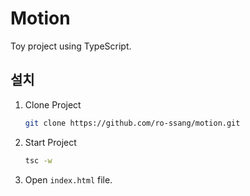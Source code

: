 # Motion

Toy project using TypeScript.

## 설치

1. Clone Project

    ```sh
    git clone https://github.com/ro-ssang/motion.git
    ```

2. Start Project

    ```sh
    tsc -w
    ```

3. Open `index.html` file.

